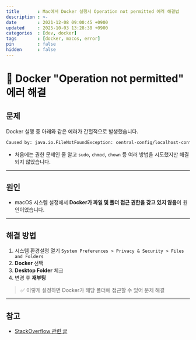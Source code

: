 ```yaml
---
title       : Mac에서 Docker 실행시 Operation not permitted 에러 해결법
description : >-
date        : 2021-12-08 09:00:45 +0900
updated     : 2025-10-03 13:28:38 +0900
categories  : [dev, docker]
tags        : [docker, macos, error]
pin         : false
hidden      : false
---
```


# 🐳 Docker "Operation not permitted" 에러 해결

## 문제
Docker 실행 중 아래와 같은 에러가 간헐적으로 발생했습니다.

```bash
Caused by: java.io.FileNotFoundException: central-config/localhost-config/application.yml (Operation not permitted)
````

* 처음에는 권한 문제인 줄 알고 `sudo`, `chmod`, `chown` 등 여러 방법을 시도했지만 해결되지 않았습니다.

---

## 원인

* macOS 시스템 설정에서 **Docker가 파일 및 폴더 접근 권한을 갖고 있지 않음**이 원인이었습니다.

---

## 해결 방법

1. 시스템 환경설정 열기
   `System Preferences > Privacy & Security > Files and Folders`
2. **Docker** 선택
3. **Desktop Folder** 체크
4. 변경 후 **재부팅**

> ✅ 이렇게 설정하면 Docker가 해당 폴더에 접근할 수 있어 문제 해결

---

## 참고

* [StackOverflow 관련 글](https://stackoverflow.com/questions/58482352/operation-not-permitted-from-docker-container-logged-as-root)
